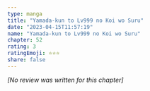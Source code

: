 ```yaml
---
type: manga
title: "Yamada-kun to Lv999 no Koi wo Suru"
date: "2023-04-15T11:57:19"
name: "Yamada-kun to Lv999 no Koi wo Suru"
chapter: 52
rating: 3
ratingEmoji: ⭐️⭐️⭐️
share: false
---
```


*[No review was written for this chapter]*
